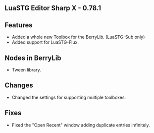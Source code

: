 ﻿## LuaSTG Editor Sharp X - 0.78.1
## Features

* Added a whole new Toolbox for the BerryLib. (LuaSTG-Sub only)
* Added support for LuaSTG-Flux.

## Nodes in BerryLib

* Tween library.

## Changes

* Changed the settings for supporting multiple toolboxes.

## Fixes

* Fixed the "Open Recent" window adding duplicate entries infinitely.